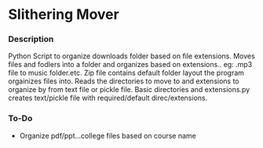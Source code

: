 # Slithering Mover
### Description
Python Script to organize downloads folder based on file extensions. 
Moves files and fodlers into a folder and organizes based on extensions.. eg: .mp3 file to music folder.etc. 
Zip file contains default folder layout the program orgainizes files into. 
Reads the directories to move to and extensions to organize by from text file or pickle file. 
Basic directories and extensions.py creates text/pickle file with required/default direc/extensions.

### To-Do
* Organize pdf/ppt...college files based on course name 


